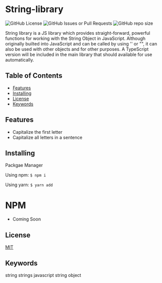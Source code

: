 # String-library
![GitHub License](https://img.shields.io/badge/license-MIT-blue)
![GitHub Issues or Pull Requests](https://img.shields.io/github/issues/el634dev/string-library)
![GitHub repo size](https://img.shields.io/github/repo-size/el634dev/string-library)

String library is a JS library which provides straight-forward, powerful functions for working with the String Object in JavaScript. Although originally builted into JavaScript and can be called by using '' or "", it can also be used with other objects and for other purposes. A TypeScript version will be included in the main library that should available for use automatically.

<!-- Table of Contents -->
## Table of Contents
* [Features](#features)
* [Installing](#installing)
* [License](#license)
* [Keywords](#keywords)

## Features
- Capitalize the first letter
- Capitalize all letters in a sentence

## Installing
Packgae Manager

Using npm:
`$ npm i`

Using yarn:
`$ yarn add`

# NPM 
- Coming Soon
<!-- [NPM Page](https://www.npmjs.com/package/@evacuatesw/date-library) -->

## License
[MIT](https://github.com/el634dev/string-library/blob/main/LICENSE.txt)

## Keywords
string strings javascript string object
